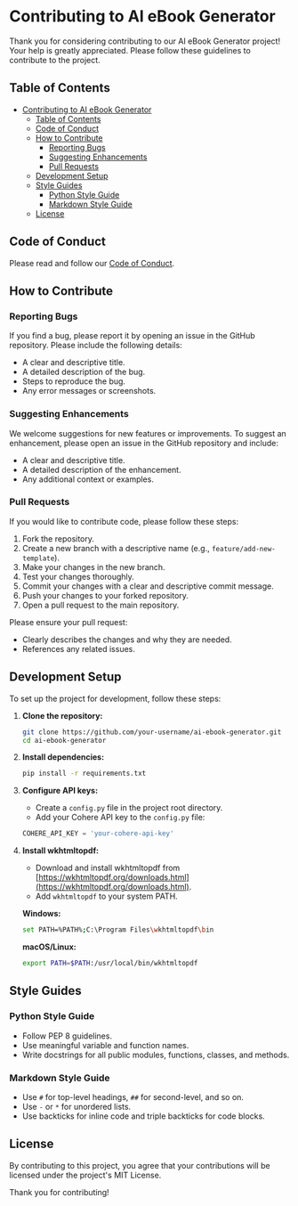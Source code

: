 # Contributing to AI eBook Generator

Thank you for considering contributing to our AI eBook Generator project! Your help is greatly appreciated. Please follow these guidelines to contribute to the project.

## Table of Contents

- [Contributing to AI eBook Generator](#contributing-to-ai-ebook-generator)
  - [Table of Contents](#table-of-contents)
  - [Code of Conduct](#code-of-conduct)
  - [How to Contribute](#how-to-contribute)
    - [Reporting Bugs](#reporting-bugs)
    - [Suggesting Enhancements](#suggesting-enhancements)
    - [Pull Requests](#pull-requests)
  - [Development Setup](#development-setup)
  - [Style Guides](#style-guides)
    - [Python Style Guide](#python-style-guide)
    - [Markdown Style Guide](#markdown-style-guide)
  - [License](#license)

## Code of Conduct

Please read and follow our [Code of Conduct](CODE_OF_CONDUCT.md).

## How to Contribute

### Reporting Bugs

If you find a bug, please report it by opening an issue in the GitHub repository. Please include the following details:
- A clear and descriptive title.
- A detailed description of the bug.
- Steps to reproduce the bug.
- Any error messages or screenshots.

### Suggesting Enhancements

We welcome suggestions for new features or improvements. To suggest an enhancement, please open an issue in the GitHub repository and include:
- A clear and descriptive title.
- A detailed description of the enhancement.
- Any additional context or examples.

### Pull Requests

If you would like to contribute code, please follow these steps:
1. Fork the repository.
2. Create a new branch with a descriptive name (e.g., `feature/add-new-template`).
3. Make your changes in the new branch.
4. Test your changes thoroughly.
5. Commit your changes with a clear and descriptive commit message.
6. Push your changes to your forked repository.
7. Open a pull request to the main repository.

Please ensure your pull request:
- Clearly describes the changes and why they are needed.
- References any related issues.

## Development Setup

To set up the project for development, follow these steps:

1. **Clone the repository:**
    ```sh
    git clone https://github.com/your-username/ai-ebook-generator.git
    cd ai-ebook-generator
    ```

2. **Install dependencies:**
    ```sh
    pip install -r requirements.txt
    ```

3. **Configure API keys:**
    - Create a `config.py` file in the project root directory.
    - Add your Cohere API key to the `config.py` file:
    ```python
    COHERE_API_KEY = 'your-cohere-api-key'
    ```

4. **Install wkhtmltopdf:**
    - Download and install wkhtmltopdf from [https://wkhtmltopdf.org/downloads.html](https://wkhtmltopdf.org/downloads.html).
    - Add `wkhtmltopdf` to your system PATH.

    **Windows:**
    ```sh
    set PATH=%PATH%;C:\Program Files\wkhtmltopdf\bin
    ```

    **macOS/Linux:**
    ```sh
    export PATH=$PATH:/usr/local/bin/wkhtmltopdf
    ```

## Style Guides

### Python Style Guide

- Follow PEP 8 guidelines.
- Use meaningful variable and function names.
- Write docstrings for all public modules, functions, classes, and methods.

### Markdown Style Guide

- Use `#` for top-level headings, `##` for second-level, and so on.
- Use `-` or `*` for unordered lists.
- Use backticks for inline code and triple backticks for code blocks.

## License

By contributing to this project, you agree that your contributions will be licensed under the project's MIT License.

Thank you for contributing!
